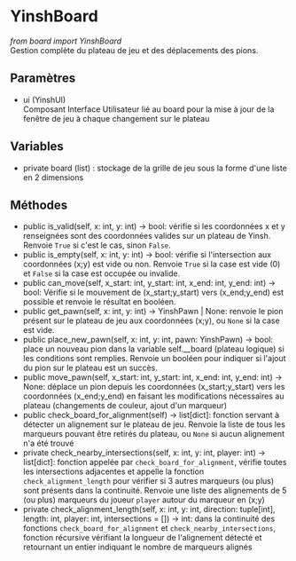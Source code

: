 # YinshBoard
*from board import YinshBoard*<br>
Gestion complète du plateau de jeu et des déplacements des pions.
## Paramètres
- ui (YinshUI)<br>
  Composant Interface Utilisateur lié au board pour la mise à jour de la fenêtre de jeu à chaque changement sur le plateau
## Variables
- private board (list) : stockage de la grille de jeu sous la forme d'une liste en 2 dimensions
## Méthodes
- public is_valid(self, x: int, y: int) -> bool: vérifie si les coordonnées x et y renseignées sont des coordonnées valides sur un plateau de Yinsh. Renvoie `True` si c'est le cas, sinon `False`.
- public is_empty(self, x: int, y: int) -> bool: vérifie si l'intersection aux coordonnées (x;y) est vide ou non. Renvoie `True` si la case est vide (0) et `False` si la case est occupée ou invalide.
- public can_move(self, x_start: int, y_start: int, x_end: int, y_end: int) -> bool: Vérifie si le mouvement de (x_start;y_start) vers (x_end;y_end) est possible et renvoie le résultat en booléen.
- public get_pawn(self, x: int, y: int) -> YinshPawn | None: renvoie le pion présent sur le plateau de jeu aux coordonnées (x;y), ou `None` si la case est vide.
- public place_new_pawn(self, x: int, y: int, pawn: YinshPawn) -> bool: place un nouveau pion dans la variable self.__board (plateau logique) si les conditions sont remplies. Renvoie un booléen pour indiquer si l'ajout du pion sur le plateau est un succès.
- public move_pawn(self, x_start: int, y_start: int, x_end: int, y_end: int) -> None: déplace un pion depuis les coordonnées (x_start;y_start) vers les coordonnées (x_end;y_end) en faisant les modifications nécessaires au plateau (changements de couleur, ajout d'un marqueur)
- public check_board_for_alignment(self) -> list[dict]: fonction servant à détecter un alignement sur le plateau de jeu. Renvoie la liste de tous les marqueurs pouvant être retirés du plateau, ou `None` si aucun alignement n'a été trouvé
- private check_nearby_intersections(self, x: int, y: int, player: int) -> list[dict]: fonction appelée par `check_board_for_alignment`, vérifie toutes les intersections adjacentes et appelle la fonction `check_alignment_length` pour vérifier si 3 autres marqueurs (ou plus) sont présents dans la continuité. Renvoie une liste des alignements de 5 (ou plus) marqueurs du joueur `player` autour du marqueur en (x;y)
- private check_alignment_length(self, x: int, y: int, direction: tuple[int], length: int, player: int, intersections = []) -> int: dans la continuité des fonctions `check_board_for_alignment` et `check_nearby_intersections`, fonction récursive vérifiant la longueur de l'alignement détecté et retournant un entier indiquant le nombre de marqueurs alignés
